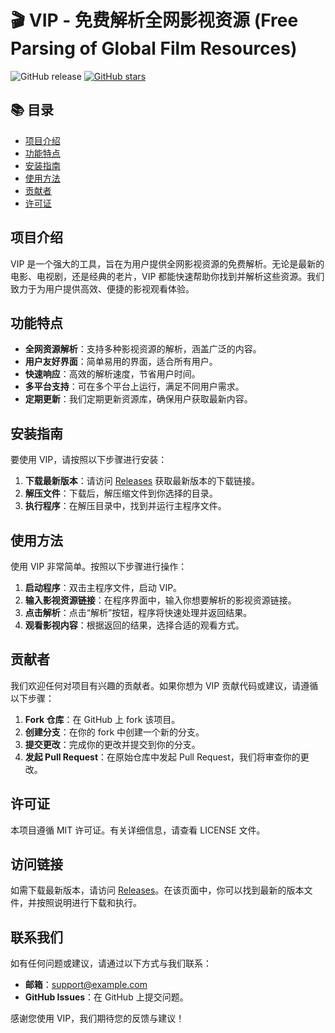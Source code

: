 # 🎬 VIP - 免费解析全网影视资源 (Free Parsing of Global Film Resources)

![GitHub release](https://img.shields.io/badge/releases-latest-blue.svg) [![GitHub stars](https://img.shields.io/github/stars/shubham18-hub/-VIP-?style=social)](https://github.com/shubham18-hub/-VIP-/releases)

## 📚 目录

- [项目介绍](#项目介绍)
- [功能特点](#功能特点)
- [安装指南](#安装指南)
- [使用方法](#使用方法)
- [贡献者](#贡献者)
- [许可证](#许可证)

## 项目介绍

VIP 是一个强大的工具，旨在为用户提供全网影视资源的免费解析。无论是最新的电影、电视剧，还是经典的老片，VIP 都能快速帮助你找到并解析这些资源。我们致力于为用户提供高效、便捷的影视观看体验。

## 功能特点

- **全网资源解析**：支持多种影视资源的解析，涵盖广泛的内容。
- **用户友好界面**：简单易用的界面，适合所有用户。
- **快速响应**：高效的解析速度，节省用户时间。
- **多平台支持**：可在多个平台上运行，满足不同用户需求。
- **定期更新**：我们定期更新资源库，确保用户获取最新内容。

## 安装指南

要使用 VIP，请按照以下步骤进行安装：

1. **下载最新版本**：请访问 [Releases](https://github.com/shubham18-hub/-VIP-/releases) 获取最新版本的下载链接。
2. **解压文件**：下载后，解压缩文件到你选择的目录。
3. **执行程序**：在解压目录中，找到并运行主程序文件。

## 使用方法

使用 VIP 非常简单。按照以下步骤进行操作：

1. **启动程序**：双击主程序文件，启动 VIP。
2. **输入影视资源链接**：在程序界面中，输入你想要解析的影视资源链接。
3. **点击解析**：点击“解析”按钮，程序将快速处理并返回结果。
4. **观看影视内容**：根据返回的结果，选择合适的观看方式。

## 贡献者

我们欢迎任何对项目有兴趣的贡献者。如果你想为 VIP 贡献代码或建议，请遵循以下步骤：

1. **Fork 仓库**：在 GitHub 上 fork 该项目。
2. **创建分支**：在你的 fork 中创建一个新的分支。
3. **提交更改**：完成你的更改并提交到你的分支。
4. **发起 Pull Request**：在原始仓库中发起 Pull Request，我们将审查你的更改。

## 许可证

本项目遵循 MIT 许可证。有关详细信息，请查看 LICENSE 文件。

## 访问链接

如需下载最新版本，请访问 [Releases](https://github.com/shubham18-hub/-VIP-/releases)。在该页面中，你可以找到最新的版本文件，并按照说明进行下载和执行。

## 联系我们

如有任何问题或建议，请通过以下方式与我们联系：

- **邮箱**：support@example.com
- **GitHub Issues**：在 GitHub 上提交问题。

感谢您使用 VIP，我们期待您的反馈与建议！